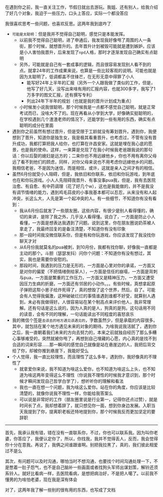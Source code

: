 在遇到你之前，我一直关注工作，节假日就出去游玩。我姐、还有别人，给我介绍了好几个对象，我迫于一些压力，口头上答应，实际一个都没答应

我很喜欢思考一些问题，也喜欢反思。这两年我到底咋了

- `可能是太聪明`：但是我并不觉得自己聪明，感觉只是本能发挥。
  - 以前我不觉得自己聪明，进了申通后，我发现我好像甩了周围的人一条街，那个时候，就想晋升的。去年晋升计划被毁可能就是遭到嫉妒，应该是小人害怕我晋升，后来发现了`npd`人格，那时才逐渐发现自己确实有点聪明
  - 另外，可能就是自己有一套成事的逻辑，而且很容易发现别人看不到的点。就拿24年的工作成果来说，也算是一些比较客观的说明。可能也就是因为太聪明了，低调都盖不住锋芒，在无形无意中得罪了小人
    - 能写好24年上半年的汇报（另外一个人跟我做了类似的工作，但是，他写了好几天，没写出来啥有用的汇报内容，也就300多字，我写了1万多字的图文汇报，还有撰写专利）
    - 列出24年下半年的规划（也就是我的晋升计划成为重点）
  - 小时候发小说我很聪明，那个时候我是一点都不感觉自己聪明，就是正常考试而已，没啥大不了的。现在再看从小学到大学，好像确实挺聪明的，在学校遇到几个渣渣老师的情况下，还能学到一些有用的东西，确实有点聪明的成分在里面
- 遇到你之前虽然有想过晋升，但是受限于工龄就没有筹划晋升。遇到你，我便想到了晋升，知道你是独生女，我是极其看重晋升，也考虑过，不管有没有晋升成功，我都打算把我人给你，也打算在许昌安家。这就是埋在我心底的愿景，也是我的使命。这样，一来算是兑现了在我小时候我老爸跟我说的那句话：你以后娶的媳妇是远方的；二来你也不用远嫁他乡，你也不用有离你父母远了看不到他们的顾虑，同样，对你父母来说也不用考虑你远嫁他乡的问题。我相信老爸，不是因为迷信，而是相信，或许，这就是亲人之间才有的相信。
- 虽然6月份就受小人阻碍，但是，我依旧和你联系，依旧和你玩游戏，到年底也在和你玩游戏。小人人先阻碍我晋升、有事没事pua我，但是，我有去医院治愈、有自愈、有中药调理（花了好几个w），这也是我能做的，并不是我没有调节情绪的能力，遇到鸡毛蒜皮的小事我基本都可以忍忍，从来没有和人起冲突，长这么大，人先是第一个起冲突的人。有一些细节，不知道你有没有看到：
  - 我从6月份后就发了一些朋友圈，这些内容，有很少是别人看得懂的，确切的来讲，是除了我之外，几乎没人看得懂。说白了，一方面是防止小人看懂，一方面是想表达我遇到了问题。说到这里，你在朋友圈说奶茶被人拿走了，我最终回复的是备注清楚，不知道你有没有印象
  - 那一段时间我没微信联系你，但是有和你玩游戏，你应该发现了我没找你聊天才对
  - 从6月份我就莫名的pua被刺，到10月份，我都有找你聊，好像我一直都是主动的那个。斗胆（瑟瑟发抖）问你个问题：不知道你有没有想过，其实，我也是需要你安慰的。
  - 那段时间，我遇到的压力是无形的，一方面是心里对你的承诺，一方面又是对你的偏爱（不把情绪倒给家人），一方面是信任的崩塌，一方面是背刺与pua，一方面是繁重的工作压力，一方面又是精神压力，一方面又遭受因压力生病的折磨，一方面还有邻居的小动作。。。有些时候，真想拿起原子弹把这帮小崽子给炸死得了，真的想毁了这个世界，然后，自了。可能会有人觉得我偏激，这种破破烂烂的事情谁遇到谁都不好受，就算别人遇到，未必有我做得好。人很容易站在某个制高点来评价他人，我非常理解。还有句话是这么说的，因为人真的是人，狗真的是狗。这句话用不同的读音，会有不同的理解，一句话能读出不同程度的喜怒哀乐
- 我的微信个签是`去该去的地方遇见该遇见的`，字数虽然少，但是承载的内容很多。其中，就包括在某个地方遇见未来的对象的期待。为啥我说我活腻了，遇到你之后，我一直朝着我们未来的方向去努力的，本来之前就独自经历了那么多糟心事够难受的，突然就被你甩了，再想到自己埋藏的心愿，内心真的是找不到合适的词来形容……那一瞬间的感觉自己就像是站在悬崖边的人，我把后背交给了你，却被你推到悬崖下，我能好受么
- 个人觉得，我一直比较理性，而且理性了这么多年，遇到你，我好像真的不理性了
  - 就拿爱你来说，我不知道为啥这么爱你，也不知道为啥这么上头，也不知道为啥这两年变得这么不理性（你说我不理性的时候我才意识到，那个时候才瞬间发现自己哲学白学了），想听听你的理解和看法
  - 我也一直在想一个问题，我为啥这么爱你。站在你的角度，你应该是比较清楚的，就像你说我不理性一样，你能给我答案么
  - 可以说是非常好的工作（朋友圈里说是行业第一，记得你还点过赞），就是时间长了点，我却想着辞了，就只想见你一面，想到你身边发展。入职当天我提到了你，提离职老板还特地提到你，那个时候我反而更加坚定的要辞职

-----------------

首先，我承认我有错，错在没有一直联系你，不过，你也可以联系我。因为叫你老婆，你答应了，我便认定你了，所以，你找我，我并不觉得丢人，反而，我会觉得你十分在意我。再说了，我俩之间谁跟谁啊。别把我拉黑了，真的，我们彼此相爱过不是么

其次，有问题可以及时沟通，哪怕当时不想沟通，也要找个时间沟通处理一下，不是憋着一肚子怨气，也不是自己脑补一些画面或者找狗头军师出谋划策，解铃还须系铃人。就好比看病一样，去医院看病，是想把病治好，不是把人噶了。以前我不懂男的为啥怕老婆，现在我是深有体会

对了，这两年我了解一些别的很有用的东西，也写成了文档
